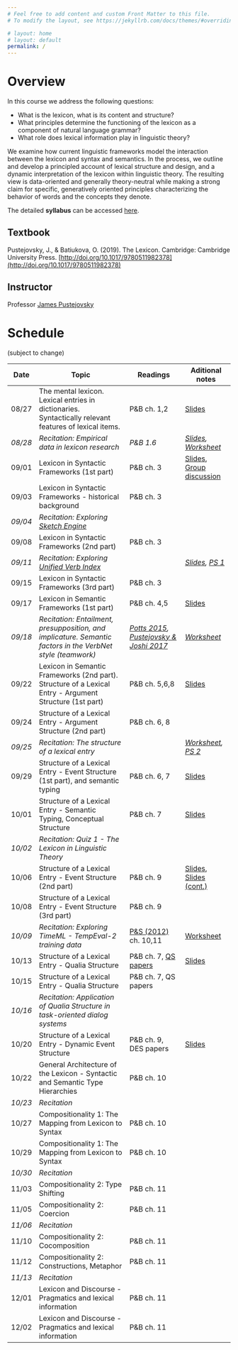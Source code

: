 ```yaml
---
# Feel free to add content and custom Front Matter to this file.
# To modify the layout, see https://jekyllrb.com/docs/themes/#overriding-theme-defaults

# layout: home
# layout: default
permalink: /
---
```


# Overview
In this course we address the following questions: 
  * What is the lexicon, what is its content and structure? 
  * What principles determine the functioning of the lexicon as a component of natural language grammar? 
  * What role does lexical information play in linguistic theory? 

We examine how current linguistic frameworks model the interaction between the lexicon and syntax and semantics. In the process, we outline and develop a principled account of lexical structure and design, and a dynamic interpretation of the lexicon within linguistic theory. The resulting view is data-oriented and generally theory-neutral while making a strong claim for specific, generatively oriented principles characterizing the behavior of words and the concepts they denote. 

The detailed **syllabus** can be accessed [here](https://brandeis.box.com/s/551n3o6xtn74ddla3xon3qet57cah933).

## Textbook
Pustejovsky, J., & Batiukova, O. (2019). The Lexicon. Cambridge: Cambridge University Press. [http://doi.org/10.1017/9780511982378](http://doi.org/10.1017/9780511982378)

## Instructor
Professor [James Pustejovsky](mailto:jamesp@brandeis.edu)

# Schedule
(subject to change)

**Date** | **Topic** | **Readings** | **Aditional notes**
-------- | --------- | ------------ | ------------------- 
08/27 | The mental lexicon. Lexical entries in dictionaries. Syntactically relevant features of lexical items. | P&B ch. 1,2 | [Slides](https://brandeis.box.com/s/6mnhejmgal0u3kygtaoxanapbioszcde)
*08/28* | *Recitation: Empirical data in lexicon research* | *P&B 1.6* | *[Slides](https://brandeis.box.com/s/syhu9c3z7vxkb0n5gzi66425td9s1xsh), [Worksheet](https://docs.google.com/document/d/1vFbrCCpRZ4KV9iBO0GW2L9hJhyBtkunEA9vu0lqEMt4/edit#)*
09/01 | Lexicon in Syntactic Frameworks (1st part) | P&B ch. 3 | [Slides](https://brandeis.box.com/s/0vch4buo5p7yzweji2afc26763tqkjl8), [Group discussion](https://docs.google.com/document/d/1Ot3dWajlfH9-2-xfWBbwf5Bnwn5tlNcU6VLC9aIDKBs/edit)
09/03 | Lexicon in Syntactic Frameworks - historical background | P&B ch. 3 |
*09/04* | *Recitation: Exploring [Sketch Engine](https://www.sketchengine.eu/)* | |
09/08 | Lexicon in Syntactic Frameworks (2nd part) | P&B ch. 3 |
*09/11* | *Recitation: Exploring [Unified Verb Index](https://uvi.colorado.edu/uvi_search)* | | *[Slides](https://brandeis.box.com/s/0t165visgr9axypuebb3vhtyrfdhp7ad), [PS 1](https://docs.google.com/document/d/18MGhXRHWBgnZTJQtbnAYr7poOAGJQ45VxAfoOBwPgo8/edit)*
09/15 | Lexicon in Syntactic Frameworks (3rd part) | P&B ch. 3 |
09/17 | Lexicon in Semantic Frameworks (1st part) | P&B ch. 4,5 | [Slides](https://brandeis.box.com/s/xyzyl67uvba0cu3kug9exdp3kr6eidex)
*09/18* | *Recitation: Entailment, presupposition, and implicature. Semantic factors in the VerbNet style (teamwork)* | *[Potts 2015](https://brandeis.box.com/s/n6vpo4vhi1goc5ic9atnqwhia5vmu3fz), [Pustejovsky & Joshi 2017](https://brandeis.box.com/s/lnmeu9f0e644sbxd01jvdomoibk89r4e)* | *[Worksheet](https://docs.google.com/document/d/17SEvv4aESdcGQcsxrU-_tDXDFUViBxksM5RPjjMEcs4/edit?usp=sharing)*
09/22 | Lexicon in Semantic Frameworks (2nd part). Structure of a Lexical Entry  - Argument Structure (1st part) | P&B ch. 5,6,8 | [Slides](https://brandeis.box.com/s/4c036kjff65j5rfk7cb27bqylxftsaus)
09/24 | Structure of a Lexical Entry - Argument Structure (2nd part) | P&B ch. 6, 8 |
*09/25* | *Recitation: The structure of a lexical entry* | | *[Worksheet](https://docs.google.com/document/d/12uuEb6YRLFqJ1qW37rnO3bKC_pMnVjP8jnKTrT1uvfI/edit?usp=sharing), [PS 2](https://docs.google.com/document/d/1_UngMAJkqNIiUjZSqGHAWIiecWFzoxkHcTL2pReYWdI/edit?usp=sharing)*
09/29 | Structure of a Lexical Entry - Event Structure (1st part), and semantic typing | P&B ch. 6, 7 | [Slides](http://jamespusto.com/wp-content/uploads/2018/08/ESSLLI-2018-Slides-Lecture1-a.pdf)
10/01 | Structure of a Lexical Entry - Semantic Typing, Conceptual Structure | P&B ch. 7 | [Slides](https://brandeis.box.com/s/6f6axeaxt881yvrrzuub28ouas451zgp)
*10/02* | *Recitation: Quiz 1 - The Lexicon in Linguistic Theory* | |
10/06 | Structure of a Lexical Entry - Event Structure (2nd part) | P&B ch. 9 | [Slides](http://jamespusto.com/wp-content/uploads/2018/08/ESSLLI-2018-Slides-Lecture1-b.pdf), [Slides (cont.)](http://jamespusto.com/wp-content/uploads/2018/08/ESSLLI-2018-Slides-Lecture2-aa.pdf)
10/08 | Structure of a Lexical Entry - Event Structure (3rd part) | P&B ch. 9 |
*10/09* | *Recitation: Exploring TimeML - TempEval-2 training data* | [P&S (2012)](https://www.oreilly.com/library/view/natural-language-annotation/9781449332693/) ch. 10,11 | [Worksheet](https://docs.google.com/document/d/1gP2-73TOQqEwuIBDV1K8E2-dxft5WwuXw_mjqhjnsBo/edit?usp=sharing)
10/13 | Structure of a Lexical Entry - Qualia Structure | P&B ch. 7, [QS papers](https://brandeis.box.com/s/wakzq8qzzi5fxjois4gm0v05bsj8kzda) | [Slides](http://gl-tutorials.org/wp-content/uploads/2017/07/2017-Lecture2-July-18th-as-given.pdf)
10/15 | Structure of a Lexical Entry - Qualia Structure | P&B ch. 7, QS papers |
*10/16* | *Recitation: Application of Qualia Structure in task-oriented dialog systems* | |
10/20 | Structure of a Lexical Entry - Dynamic Event Structure | P&B ch. 9, DES papers | [Slides](https://brandeis.box.com/s/sudcbnxi55rwdko6u67ddnl9l2hvr86w)
10/22 | General Architecture of the Lexicon - Syntactic and Semantic Type Hierarchies | P&B ch. 10 |
*10/23* | *Recitation* | |
10/27 | Compositionality 1: The Mapping from Lexicon to Syntax | P&B ch. 10 |
10/29 | Compositionality 1: The Mapping from Lexicon to Syntax | P&B ch. 10 |
*10/30* | *Recitation* | |
11/03 | Compositionality 2:  Type Shifting | P&B ch. 11 |
11/05 | Compositionality 2: Coercion  | P&B ch. 11 |
*11/06* | *Recitation* | |
11/10 | Compositionality 2: Cocomposition | P&B ch. 11 |
11/12 | Compositionality 2: Constructions, Metaphor | P&B ch. 11 |
*11/13* | *Recitation* | |
12/01 | Lexicon and Discourse - Pragmatics and lexical information | P&B ch. 11 |
12/02 | Lexicon and Discourse - Pragmatics and lexical information | P&B ch. 11 |
